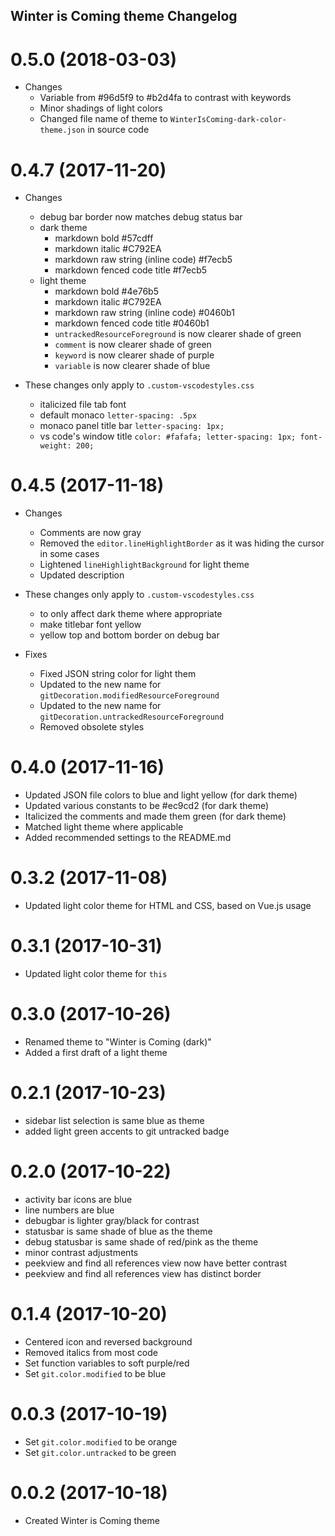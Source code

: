 ## Winter is Coming theme Changelog

<a name="0.5.0"></a>
# 0.5.0 (2018-03-03)

* Changes
  * Variable from #96d5f9 to #b2d4fa to contrast with keywords
  * Minor shadings of light colors
  * Changed file name of theme to `WinterIsComing-dark-color-theme.json` in source code

<a name="0.4.7"></a>
# 0.4.7 (2017-11-20)

* Changes
  * debug bar border now matches debug status bar
  * dark theme
    * markdown bold #57cdff
    * markdown italic #C792EA
    * markdown raw string (inline code) #f7ecb5
    * markdown fenced code title #f7ecb5
  * light theme
    * markdown bold #4e76b5
    * markdown italic #C792EA
    * markdown raw string (inline code) #0460b1
    * markdown fenced code title #0460b1
    * `untrackedResourceForeground` is now clearer shade of green
    * `comment` is now clearer shade of green
    * `keyword` is now clearer shade of purple
    * `variable` is now clearer shade of blue

* These changes only apply to `.custom-vscodestyles.css`
  * italicized file tab font
  * default monaco `letter-spacing: .5px`
  * monaco panel title bar `letter-spacing: 1px;`
  * vs code's window title `color: #fafafa; letter-spacing: 1px; font-weight: 200;`

<a name="0.4.5"></a>
# 0.4.5 (2017-11-18)

* Changes
  * Comments are now gray
  * Removed the `editor.lineHighlightBorder` as it was hiding the cursor in some cases
  * Lightened `lineHighlightBackground` for light theme
  * Updated description

* These changes only apply to `.custom-vscodestyles.css`
  * to only affect dark theme where appropriate
  * make titlebar font yellow
  * yellow top and bottom border on debug bar

* Fixes
  * Fixed JSON string color for light them
  * Updated to the new name for `gitDecoration.modifiedResourceForeground`
  * Updated to the new name for `gitDecoration.untrackedResourceForeground`
  * Removed obsolete styles

<a name="0.4.0"></a>
# 0.4.0 (2017-11-16)

* Updated JSON file colors to blue and light yellow (for dark theme)
* Updated various constants to be #ec9cd2 (for dark theme)
* Italicized the comments and made them green (for dark theme)
* Matched light theme where applicable
* Added recommended settings to the README.md

<a name="0.3.2"></a>
# 0.3.2 (2017-11-08)

* Updated light color theme for HTML and CSS, based on Vue.js usage

<a name="0.3.1"></a>
# 0.3.1 (2017-10-31)

* Updated light color theme for `this`

<a name="0.3.0"></a>
# 0.3.0 (2017-10-26)

* Renamed theme to "Winter is Coming (dark)"
* Added a first draft of a light theme

<a name="0.2.1"></a>
# 0.2.1 (2017-10-23)

* sidebar list selection is same blue as theme
* added light green accents to git untracked badge

<a name="0.2.0"></a>
# 0.2.0 (2017-10-22)

* activity bar icons are blue
* line numbers are blue
* debugbar is lighter gray/black for contrast
* statusbar is same shade of blue as the theme
* debug statusbar is same shade of red/pink as the theme
* minor contrast adjustments
* peekview and find all references view now have better contrast
* peekview and find all references view has distinct border

<a name="0.1.4"></a>
# 0.1.4 (2017-10-20)

* Centered icon and reversed background
* Removed italics from most code
* Set function variables to soft purple/red
* Set `git.color.modified` to be blue

<a name="0.0.3"></a>
# 0.0.3 (2017-10-19)

* Set `git.color.modified` to be orange
* Set `git.color.untracked` to be green

<a name="0.0.2"></a>
# 0.0.2 (2017-10-18)

* Created Winter is Coming theme

